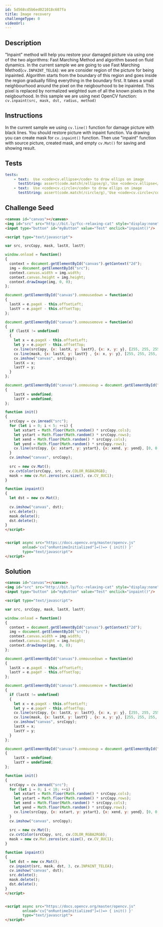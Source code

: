 ```yaml
---
id: 5d568cd5b6ed021018c687fa
title: Image recovery
challengeType: 0
videoUrl:
---
```


## Description
<section id='description'>
"Inpaint" method will help you restore your damaged picture via using one of the two algorithms: Fast Marching Method and algorithm based on fluid dynamics. In the current sample we are going to use Fast Marching Method(<code>cv.INPAINT_TELEA</code>): we are consider region of the picture for being inpainted. Algorithm starts from the boundary of this region and goes inside the region gradually filling everything in the boundary first. It takes a small neighbourhood around the pixel on the neigbourhood to be inpainted. This pixel is replaced by normalized weighted sum of all the known pixels in the neigbourhood.
In this sample we are using next OpenCV function:
<code>cv.inpaint(src, mask, dst, radius, method)</code> 
</section>

## Instructions
<section id='instructions'>
In the current sample we using <code>cv.line()</code> function for damage picture with black lines. You should restore picture with inpaint function.
Via drawing you can create mask for <code>cv.inpaint()</code> function. Then use "inpaint" function with source picture, created mask, and empty <code>cv.Mat()</code> for saving and showing result.
</section>

## Tests
<section id='tests'>

```yml
tests:
    - text:  Use <code>cv.ellipse</code> to drow ellips on image
      testString: assert(code.match(/ellipse/g),'Use <code>cv.ellipse</code> to drow an ellips image');
    - text:  Use <code>cv.circle</code> to drow ellips on image
      testString: assert(code.match(/circle/g),'Use <code>cv.circle</code> to drow an ellips image');
```
</section>

## Challenge Seed

<section id='challengeSeed'>

<div id='html-seed'>

```html
<canvas id="canvas"></canvas>
<img id="src" src="http://bit.ly/fcc-relaxing-cat" style="display:none"/>
<input type="button" id="myButton" value="Test" onclick="inpaint()"/>

<script type="text/javascript">

var src, srcCopy, mask, lastX, lastY;

window.onload = function()
{
  context = document.getElementById("canvas").getContext("2d");
  img = document.getElementById("src");
  context.canvas.width = img.width;
  context.canvas.height = img.height;
  context.drawImage(img, 0, 0);
};

document.getElementById("canvas").onmousedown = function(e)
{
  lastX = e.pageX - this.offsetLeft;
  lastY = e.pageY - this.offsetTop;
};

document.getElementById("canvas").onmousemove = function(e)
{
  if (lastX != undefined)
  {
    let x = e.pageX - this.offsetLeft;
    let y = e.pageY - this.offsetTop;
    cv.line(srcCopy, {x: lastX, y: lastY}, {x: x, y: y}, [255, 255, 255, 255], 8);
    cv.line(mask, {x: lastX, y: lastY} , {x: x, y: y}, [255, 255, 255, 255], 8);
    cv.imshow("canvas", srcCopy);
    lastX = x;
    lastY = y;
  }
};

document.getElementById("canvas").onmouseup = document.getElementById("canvas").onmouseleave = function(e)
{
    lastX = undefined;
    lastY = undefined;
};

function init()
{
  srcCopy = cv.imread("src");
  for (let i = 0; i < 5; ++i) {
    let xstart = Math.floor(Math.random() * srcCopy.cols); 
    let ystart = Math.floor(Math.random() * srcCopy.rows); 
    let xend = Math.floor(Math.random() * srcCopy.cols); 
    let yend = Math.floor(Math.random() * srcCopy.rows); 
    cv.line(srcCopy, {x: xstart, y: ystart}, {x: xend, y: yend}, [0, 0, 0, 255], 2);
  }
  cv.imshow("canvas", srcCopy);
 
  src = new cv.Mat();
  cv.cvtColor(srcCopy, src, cv.COLOR_RGBA2RGB);
  mask = new cv.Mat.zeros(src.size(), cv.CV_8UC1);
}

function inpaint()
{
  let dst = new cv.Mat();
  
  cv.imshow("canvas", dst);
  src.delete();
  mask.delete();
  dst.delete();
}
</script>


<script async src="https://docs.opencv.org/master/opencv.js" 
        onload='cv["onRuntimeInitialized"]=()=> { init() }'  
        type="text/javascript">
</script>
```

</div>
</section>

## Solution
<section id='solution'>

```html
<canvas id="canvas"></canvas>
<img id="src" src="http://bit.ly/fcc-relaxing-cat" style="display:none"/>
<input type="button" id="myButton" value="Test" onclick="inpaint()"/>

<script type="text/javascript">

var src, srcCopy, mask, lastX, lastY;

window.onload = function()
{
  context = document.getElementById("canvas").getContext("2d");
  img = document.getElementById("src");
  context.canvas.width = img.width;
  context.canvas.height = img.height;
  context.drawImage(img, 0, 0);
};

document.getElementById("canvas").onmousedown = function(e)
{
  lastX = e.pageX - this.offsetLeft;
  lastY = e.pageY - this.offsetTop;
};

document.getElementById("canvas").onmousemove = function(e)
{
  if (lastX != undefined)
  {
    let x = e.pageX - this.offsetLeft;
    let y = e.pageY - this.offsetTop;
    cv.line(srcCopy, {x: lastX, y: lastY}, {x: x, y: y}, [255, 255, 255, 255], 8);
    cv.line(mask, {x: lastX, y: lastY} , {x: x, y: y}, [255, 255, 255, 255], 8);
    cv.imshow("canvas", srcCopy);
    lastX = x;
    lastY = y;
  }
};

document.getElementById("canvas").onmouseup = document.getElementById("canvas").onmouseleave = function(e)
{
    lastX = undefined;
    lastY = undefined;
};

function init()
{
  srcCopy = cv.imread("src");
  for (let i = 0; i < 10; ++i) {
    let xstart = Math.floor(Math.random() * srcCopy.cols); 
    let ystart = Math.floor(Math.random() * srcCopy.rows); 
    let xend = Math.floor(Math.random() * srcCopy.cols); 
    let yend = Math.floor(Math.random() * srcCopy.rows); 
    cv.line(srcCopy, {x: xstart, y: ystart}, {x: xend, y: yend}, [0, 0, 0, 255]);
  }
  cv.imshow("canvas", srcCopy);
 
  src = new cv.Mat();
  cv.cvtColor(srcCopy, src, cv.COLOR_RGBA2RGB);
  mask = new cv.Mat.zeros(src.size(), cv.CV_8UC1);
}

function inpaint()
{
  let dst = new cv.Mat();
  cv.inpaint(src, mask, dst, 3, cv.INPAINT_TELEA);
  cv.imshow("canvas", dst);
  src.delete();
  mask.delete();
  dst.delete();
}
</script>


<script async src="https://docs.opencv.org/master/opencv.js" 
        onload='cv["onRuntimeInitialized"]=()=> { init() }'  
        type="text/javascript">
</script>
```

</section>
